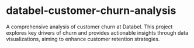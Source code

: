 # databel-customer-churn-analysis
A comprehensive analysis of customer churn at Databel. This project explores key drivers of churn and provides actionable insights through data visualizations, aiming to enhance customer retention strategies.

